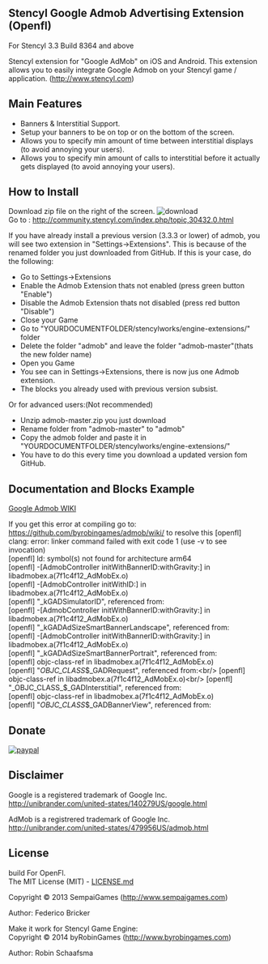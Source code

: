 ## Stencyl Google Admob Advertising Extension (Openfl)

For Stencyl 3.3 Build 8364 and above

Stencyl extension for "Google AdMob" on iOS and Android. This extension allows you to easily integrate Google Admob on your Stencyl game / application. (http://www.stencyl.com)

## Main Features

  * Banners & Interstitial Support.
  * Setup your banners to be on top or on the bottom of the screen.
  * Allows you to specify min amount of time between interstitial displays (to avoid annoying your users).
  * Allows you to specify min amount of calls to interstitial before it actually gets displayed (to avoid annoying your users).

## How to Install
Download zip file on the right of the screen. ![download](http://www.byrobingames.com/stencyl/heyzap/download.png)<br />
Go to : http://community.stencyl.com/index.php/topic,30432.0.html

If you have already install a previous version (3.3.3 or lower) of admob, you will see two extension in "Settings->Extensions". This is because of the renamed folder you just downloaded from GitHub.
If this is your case, do the following:
- Go to Settings->Extensions
- Enable the Admob Extension thats not enabled (press green button "Enable")
- Disable the Admob Extension thats not disabled (press red button "Disable")
- Close your Game
- Go to "YOURDOCUMENTFOLDER/stencylworks/engine-extensions/" folder
- Delete the folder "admob" and leave the folder "admob-master"(thats the new folder name)
- Open you Game
- You see can in Settings->Extensions, there is now jus one Admob extension.
- The blocks you already used with previous version subsist.

Or for advanced users:(Not recommended)
- Unzip admob-master.zip you just download
- Rename folder from "admob-master" to "admob"
- Copy the admob folder and paste it in "YOURDOCUMENTFOLDER/stencylworks/engine-extensions/"
- You have to do this every time you download a updated version fom GitHub.

## Documentation and Blocks Example
[Google Admob WIKI](https://github.com/byrobingames/admob/wiki)

If you get this error at compiling go to: https://github.com/byrobingames/admob/wiki/ to resolve this
[openfl] clang: error: linker command failed with exit code 1 (use -v to see invocation)<br/>
[openfl] ld: symbol(s) not found for architecture arm64<br/>
[openfl] -[AdmobController initWithBannerID:withGravity:] in libadmobex.a(7f1c4f12_AdMobEx.o)<br/>
[openfl] -[AdmobController initWithID:] in libadmobex.a(7f1c4f12_AdMobEx.o)<br/>
[openfl] "_kGADSimulatorID", referenced from:<br/>
[openfl] -[AdmobController initWithBannerID:withGravity:] in libadmobex.a(7f1c4f12_AdMobEx.o)<br/>
[openfl] "_kGADAdSizeSmartBannerLandscape", referenced from:<br/>
[openfl] -[AdmobController initWithBannerID:withGravity:] in libadmobex.a(7f1c4f12_AdMobEx.o)<br/>
[openfl] "_kGADAdSizeSmartBannerPortrait", referenced from:<br/>
[openfl] objc-class-ref in libadmobex.a(7f1c4f12_AdMobEx.o)<br/>
[openfl] "_OBJC_CLASS_$_GADRequest", referenced from:<br/>
[openfl] objc-class-ref in libadmobex.a(7f1c4f12_AdMobEx.o)<br/>
[openfl] "_OBJC_CLASS_$_GADInterstitial", referenced from:<br/>
[openfl] objc-class-ref in libadmobex.a(7f1c4f12_AdMobEx.o)<br/>
[openfl] "_OBJC_CLASS_$_GADBannerView", referenced from:<br/>

## Donate

[![paypal](https://www.paypalobjects.com/en_US/i/btn/btn_donateCC_LG.gif)](https://www.paypal.com/cgi-bin/webscr?cmd=_s-xclick&hosted_button_id=HKLGFCAGKBMFL)<br />

## Disclaimer

Google is a registered trademark of Google Inc. http://unibrander.com/united-states/140279US/google.html

AdMob is a registrered trademark of Google Inc. http://unibrander.com/united-states/479956US/admob.html

## License
build For OpenFl.<br/>
The MIT License (MIT) - [LICENSE.md](LICENSE.md)

Copyright &copy; 2013 SempaiGames (http://www.sempaigames.com)

Author: Federico Bricker

Make it work for Stencyl Game Engine:<br/>
Copyright © 2014 byRobinGames (http://www.byrobingames.com)

Author: Robin Schaafsma
